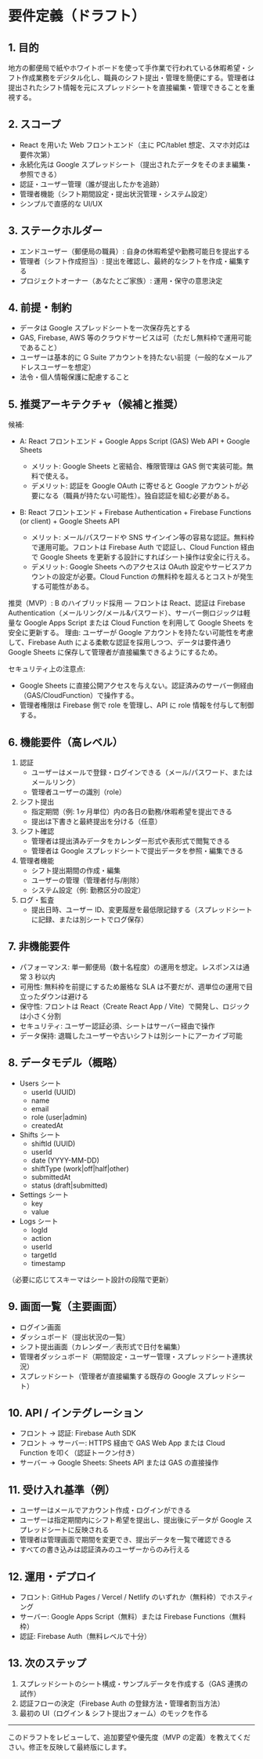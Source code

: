 # 要件定義（ドラフト）

## 1. 目的
地方の郵便局で紙やホワイトボードを使って手作業で行われている休暇希望・シフト作成業務をデジタル化し、職員のシフト提出・管理を簡便にする。管理者は提出されたシフト情報を元にスプレッドシートを直接編集・管理できることを重視する。

## 2. スコープ
- React を用いた Web フロントエンド（主に PC/tablet 想定、スマホ対応は要件次第）
- 永続化先は Google スプレッドシート（提出されたデータをそのまま編集・参照できる）
- 認証・ユーザー管理（誰が提出したかを追跡）
- 管理者機能（シフト期間設定・提出状況管理・システム設定）
- シンプルで直感的な UI/UX

## 3. ステークホルダー
- エンドユーザー（郵便局の職員）: 自身の休暇希望や勤務可能日を提出する
- 管理者（シフト作成担当）: 提出を確認し、最終的なシフトを作成・編集する
- プロジェクトオーナー（あなたとご家族）: 運用・保守の意思決定

## 4. 前提・制約
- データは Google スプレッドシートを一次保存先とする
- GAS, Firebase, AWS 等のクラウドサービスは可（ただし無料枠で運用可能であること）
- ユーザーは基本的に G Suite アカウントを持たない前提（一般的なメールアドレスユーザーを想定）
- 法令・個人情報保護に配慮すること

## 5. 推奨アーキテクチャ（候補と推奨）
候補:
- A: React フロントエンド + Google Apps Script (GAS) Web API + Google Sheets
  - メリット: Google Sheets と密結合、権限管理は GAS 側で実装可能。無料で使える。
  - デメリット: 認証を Google OAuth に寄せると Google アカウントが必要になる（職員が持たない可能性）。独自認証を組む必要がある。

- B: React フロントエンド + Firebase Authentication + Firebase Functions (or client) + Google Sheets API
  - メリット: メール/パスワードや SNS サインイン等の容易な認証。無料枠で運用可能。フロントは Firebase Auth で認証し、Cloud Function 経由で Google Sheets を更新する設計にすればシート操作は安全に行える。
  - デメリット: Google Sheets へのアクセスは OAuth 設定やサービスアカウントの設定が必要。Cloud Function の無料枠を超えるとコストが発生する可能性がある。

推奨（MVP）: B のハイブリッド採用 — フロントは React、認証は Firebase Authentication（メールリンク/メール&パスワード）、サーバー側ロジックは軽量な Google Apps Script または Cloud Function を利用して Google Sheets を安全に更新する。
理由: ユーザーが Google アカウントを持たない可能性を考慮して、Firebase Auth による柔軟な認証を採用しつつ、データは要件通り Google Sheets に保存して管理者が直接編集できるようにするため。

セキュリティ上の注意点:
- Google Sheets に直接公開アクセスを与えない。認証済みのサーバー側経由（GAS/CloudFunction）で操作する。
- 管理者権限は Firebase 側で role を管理し、API に role 情報を付与して制御する。

## 6. 機能要件（高レベル）
1. 認証
   - ユーザーはメールで登録・ログインできる（メール/パスワード、またはメールリンク）
   - 管理者ユーザーの識別（role）
2. シフト提出
   - 指定期間（例: 1ヶ月単位）内の各日の勤務/休暇希望を提出できる
   - 提出は下書きと最終提出を分ける（任意）
3. シフト確認
   - 管理者は提出済みデータをカレンダー形式や表形式で閲覧できる
   - 管理者は Google スプレッドシートで提出データを参照・編集できる
4. 管理者機能
   - シフト提出期間の作成・編集
   - ユーザーの管理（管理者付与/削除）
   - システム設定（例: 勤務区分の設定）
5. ログ・監査
   - 提出日時、ユーザー ID、変更履歴を最低限記録する（スプレッドシートに記録、または別シートでログ保存）

## 7. 非機能要件
- パフォーマンス: 単一郵便局（数十名程度）の運用を想定。レスポンスは通常 3 秒以内
- 可用性: 無料枠を前提にするため厳格な SLA は不要だが、週単位の運用で目立ったダウンは避ける
- 保守性: フロントは React（Create React App / Vite）で開発し、ロジックは小さく分割
- セキュリティ: ユーザー認証必須、シートはサーバー経由で操作
- データ保持: 退職したユーザーや古いシフトは別シートにアーカイブ可能

## 8. データモデル（概略）
- Users シート
  - userId (UUID)
  - name
  - email
  - role (user|admin)
  - createdAt
- Shifts シート
  - shiftId (UUID)
  - userId
  - date (YYYY-MM-DD)
  - shiftType (work|off|half|other)
  - submittedAt
  - status (draft|submitted)
- Settings シート
  - key
  - value
- Logs シート
  - logId
  - action
  - userId
  - targetId
  - timestamp

（必要に応じてスキーマはシート設計の段階で更新）

## 9. 画面一覧（主要画面）
- ログイン画面
- ダッシュボード（提出状況の一覧）
- シフト提出画面（カレンダー／表形式で日付を編集）
- 管理者ダッシュボード（期間設定・ユーザー管理・スプレッドシート連携状況）
- スプレッドシート（管理者が直接編集する既存の Google スプレッドシート）

## 10. API / インテグレーション
- フロント → 認証: Firebase Auth SDK
- フロント → サーバー: HTTPS 経由で GAS Web App または Cloud Function を叩く（認証トークン付き）
- サーバー → Google Sheets: Sheets API または GAS の直接操作

## 11. 受け入れ基準（例）
- ユーザーはメールでアカウント作成・ログインができる
- ユーザーは指定期間内にシフト希望を提出し、提出後にデータが Google スプレッドシートに反映される
- 管理者は管理画面で期間を変更でき、提出データを一覧で確認できる
- すべての書き込みは認証済みのユーザーからのみ行える

## 12. 運用・デプロイ
- フロント: GitHub Pages / Vercel / Netlify のいずれか（無料枠）でホスティング
- サーバー: Google Apps Script（無料）または Firebase Functions（無料枠）
- 認証: Firebase Auth（無料レベルで十分）

## 13. 次のステップ
1. スプレッドシートのシート構成・サンプルデータを作成する（GAS 連携の試作）
2. 認証フローの決定（Firebase Auth の登録方法・管理者割当方法）
3. 最初の UI（ログイン & シフト提出フォーム）のモックを作る

---

このドラフトをレビューして、追加要望や優先度（MVP の定義）を教えてください。修正を反映して最終版にします。